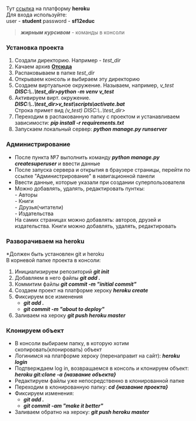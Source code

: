 Тут [ссылка](https://frozen-basin-47124.herokuapp.com/) на платформу **heroku**
<br> Для входа используйте: <br>
user - **student** password - **sf12educ**
>***жирным курсивом*** - команды в консоли
### Установка проекта     
1. Создали директорию. Например - *test_dir*<br>
2. Качаем архив **[Отсюда](https://github.com/anton-3003/d6-hw/archive/main.zip)**          
3. Распаковываем в папке *test_dir*         
4. Открываем консоль и выбираем эту директорию      
5. Создаем виртуальное окружение. Называем, например, *v_test*      ***DISC:\\..\\test_dir>python -m venv v_test***         
6. Активируем вирт. окружение. ***DISC:\\..\\test_dir>v_test\scripts\activate.bat***        
Строка примет вид *(v_test) DISC:\\..\\test_dir>*           
7. Переходим в распакованную папку с проектом и устанавливаем зависимости: ***pip install -r requirements.txt***           
8. Запускаем локальный сервер:  ***python manage.py runserver***            
        
### Администрирование
- После пункта №7 выполнить команду ***python manage.py createsuperuser*** и ввести данные          
- После запуска сервера и открытия в браузере страницы, перейти по ссылке "Администрирование" в навигационной панели<br>
- Ввести данные, которые указали при создании суперпользователя<br>
- Можно добавлять, удалять, редактировать пунткы:   
        - Авторы   
        - Книги     
        - Друзья(читатели)  
        - Издательства  
На самих страницах можно добавлять: авторов, друзей и издательства. Книги можно добавлять, удалять, редактировать  
   
### Разворачиваем на heroku   
*Должен быть установлен git и heroku                 
В корневой папке проекта в консоли:     
1. Инициализируем репозиторий ***git init***  
2. Добавляем в него файлы ***git add .***  
3. Коммитим файлы ***git commit -m "initial commit"***  
4. Создаем проект на платформе хероку ***heroku create***
5. Фиксируем все изменения 
    - ***git add .***  
    - ***git commit -m "about to deploy"***    
6. Заливаем на хероку ***git push heroku master***

### Клонируем объект
- В консоли выбираем папку, в которую хотим скопировать(клонировать) объект
- Логинимся на платформе хероку (перенаправит на сайт): ***heroku login***
- Подтверждаем log in, возвращаемся в консоль и клонируем объект: ***heroku git:clone -a {название объекта}***
- Редактируем файлы уже непосредственно в клонированной папке
- Переходим в клонированную папку: ***cd {название проекта}***
- Фиксируем изменения:
    - ***git add .***
    - ***git commit -am "make it better"***
- Заливаем обратно на хероку: ***git push heroku master***
